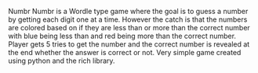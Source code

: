 Numbr
Numbr is a Wordle type game where the goal is to guess a number by getting each digit one at a time.
However the catch is that the numbers are colored based on if they are less than or more than the correct number with blue being less than and red being more than the correct number.
Player gets 5 tries to get the number and the correct number is revealed at the end whether the answer is correct or not.
Very simple game created using python and the rich library.